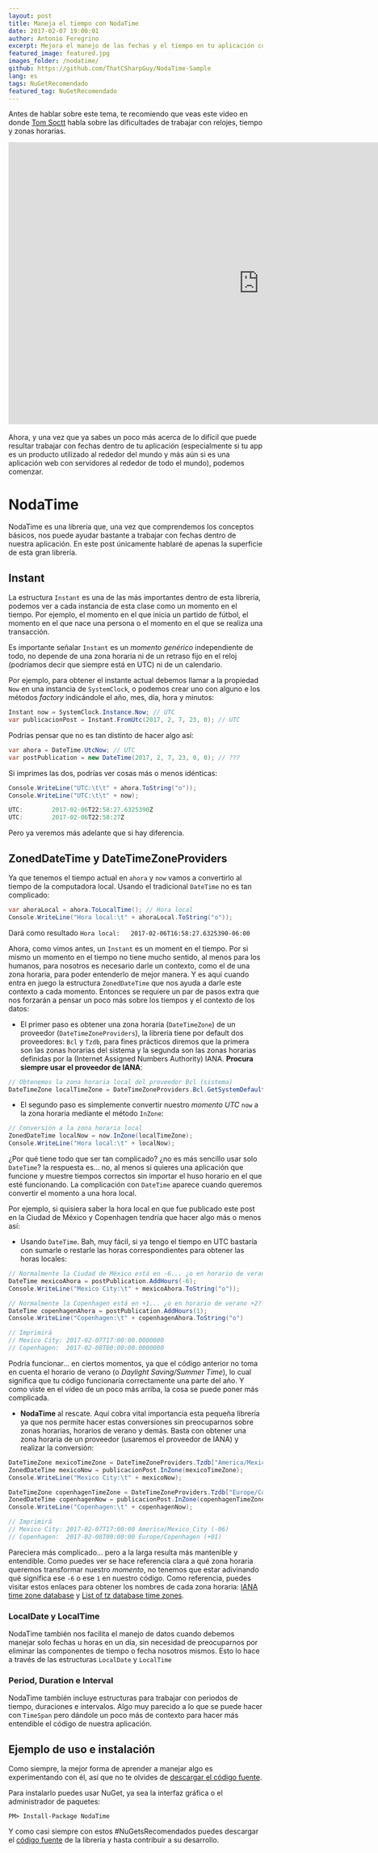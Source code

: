 ```yaml
---
layout: post
title: Maneja el tiempo con NodaTime
date: 2017-02-07 19:00:01
author: Antonio Feregrino
excerpt: Mejora el manejo de las fechas y el tiempo en tu aplicación con NodaTime, muévelas a través de zonas horarias, horarios de verano y en los relojes de todo el mundo sin complicaciones.
featured_image: featured.jpg
images_folder: /nodatime/
github: https://github.com/ThatCSharpGuy/NodaTime-Sample
lang: es
tags: NuGetRecomendado
featured_tag: NuGetRecomendado
---
```


Antes de hablar sobre este tema, te recomiendo que veas este video en donde <a href="https://www.tomscott.com" target="_blank">Tom Soctt</a> habla sobre las dificultades de trabajar con relojes, tiempo y zonas horarias.

<div class="video-wrapper">
    <iframe width="992" height="558" src="https://www.youtube.com/embed/-5wpm-gesOY?cc_load_policy=1&hl=es" frameborder="0" allowfullscreen></iframe>
</div>
<br />
Ahora, y una vez que ya sabes un poco más acerca de lo difícil que puede resultar trabajar con fechas dentro de tu aplicación (especialmente si tu app es un producto utilizado al rededor del mundo y más aún si es una aplicación web con servidores al rededor de todo el mundo), podemos comenzar.

# NodaTime  
NodaTime es una librería que, una vez que comprendemos los conceptos básicos, nos puede ayudar bastante a trabajar con fechas dentro de nuestra aplicación. En este post únicamente hablaré de apenas la superficie de esta gran librería.

## Instant  
La estructura `Instant` es una de las más importantes dentro de esta librería, podemos ver a cada instancia de esta clase como un momento en el tiempo. Por ejemplo, el momento en el que inicia un partido de fútbol, el momento en el que nace una persona o el momento en el que se realiza una transacción.  

Es importante señalar `Instant` es un *momento genérico* independiente de todo, no depende de una zona horaria ni de un retraso fijo en el reloj (podríamos decir que siempre está en UTC) ni de un calendario.

Por ejemplo, para obtener el instante actual debemos llamar a la propiedad `Now` en una instancia de `SystemClock`, o podemos crear uno con alguno e los métodos *factory* indicándole el año, mes, día, hora y minutos: 

```csharp  
Instant now = SystemClock.Instance.Now; // UTC
var publicacionPost = Instant.FromUtc(2017, 2, 7, 23, 0); // UTC
```  

Podrías pensar que no es tan distinto de hacer algo así:  

```csharp  
var ahora = DateTime.UtcNow; // UTC
var postPublication = new DateTime(2017, 2, 7, 23, 0, 0); // ???
```  

Si imprimes las dos, podrías ver cosas más o menos idénticas:  

```csharp  
Console.WriteLine("UTC:\t\t" + ahora.ToString("o"));
Console.WriteLine("UTC:\t\t" + now);
```  

```csharp  
UTC:		2017-02-06T22:58:27.6325390Z
UTC:		2017-02-06T22:58:27Z
```  

Pero ya veremos más adelante que si hay diferencia.  

## ZonedDateTime y DateTimeZoneProviders  

Ya que tenemos el tiempo actual en `ahora` y `now` vamos a convertirlo al tiempo de la computadora local. Usando el tradicional `DateTime` no es tan complicado:  

```csharp  
var ahoraLocal = ahora.ToLocalTime(); // Hora local
Console.WriteLine("Hora local:\t" + ahoraLocal.ToString("o"));
```  

Dará como resultado  `Hora local:	2017-02-06T16:58:27.6325390-06:00`  

Ahora, como vimos antes, un `Instant` es un moment en el tiempo. Por si mismo un momento en el tiempo no tiene mucho sentido, al menos para los humanos, para nosotros es necesario darle un contexto, como el de una zona horaria, para poder entenderlo de mejor manera. Y es aquí cuando entra en juego la estructura `ZonedDateTime` que nos ayuda a darle este contexto a cada momento. Entonces se requiere un par de pasos extra que nos forzarán a pensar un poco más sobre los tiempos y el contexto de los datos: 

 - El primer paso es obtener una zona horaria (`DateTimeZone`) de un proveedor (`DateTimeZoneProviders`), la librería tiene por default dos proveedores: `Bcl` y `Tzdb`, para fines prácticos diremos que la primera son las zonas horarias del sistema y la segunda son las zonas horarias definidas por la (Internet Assigned Numbers Authority) IANA. **Procura siempre usar el proveedor de IANA**:  

```csharp  
// Obtenemos la zona horaria local del proveedor Bcl (sistema)
DateTimeZone localTimeZone = DateTimeZoneProviders.Bcl.GetSystemDefault(); 
```  

 - El segundo paso es simplemente convertir nuestro *momento UTC* `now` a la zona horaria mediante el método `InZone`:  

```csharp  
// Conversión a la zona horaria local
ZonedDateTime localNow = now.InZone(localTimeZone);
Console.WriteLine("Hora local:\t" + localNow);
```  

¿Por qué tiene todo que ser tan complicado? ¿no es más sencillo usar solo `DateTime`? la respuesta es... no, al menos si quieres una aplicación que funcione y muestre tiempos correctos sin importar el huso horario en el que esté funcionando. La complicación con `DateTime` aparece cuando queremos convertir el momento a una hora local.

Por ejemplo, si quisiera saber la hora local en que fue publicado este post en la Ciudad de México y Copenhagen tendría que hacer algo más o menos así:

 - Usando `DateTime`. Bah, muy fácil, si ya tengo el tiempo en UTC bastaría con sumarle o restarle las horas correspondientes para obtener las horas locales:  

```csharp  
// Normalmente la Ciudad de México está en -6... ¿o en horario de verano -5?
DateTime mexicoAhora = postPublication.AddHours(-6);
Console.WriteLine("Mexico City:\t" + mexicoAhora.ToString("o"));

// Normalmente la Copenhagen está en +1... ¿o en horario de verano +2?
DateTime copenhagenAhora = postPublication.AddHours(1);
Console.WriteLine("Copenhagen:\t" + copenhagenAhora.ToString("o")

// Imprimirá
// Mexico City:	2017-02-07T17:00:00.0000000
// Copenhagen:	2017-02-08T00:00:00.0000000
```  

Podría funcionar... en ciertos momentos, ya que el código anterior no toma en cuenta el horario de verano (o *Daylight Saving/Summer Time*), lo cual significa que tu código funcionaría correctamente una parte del año. Y como viste en el vídeo de un poco más arriba, la cosa se puede poner más complicada.  

 - **NodaTime** al rescate. Aquí cobra vital importancia esta pequeña librería ya que nos permite hacer estas conversiones sin preocuparnos sobre zonas horarias, horarios de verano y demás. Basta con obtener una zona horaria de un proveedor (usaremos el proveedor de IANA) y realizar la conversión:

```csharp  
DateTimeZone mexicoTimeZone = DateTimeZoneProviders.Tzdb["America/Mexico_City"];
ZonedDateTime mexicoNow = publicacionPost.InZone(mexicoTimeZone);
Console.WriteLine("Mexico City:\t" + mexicoNow);

DateTimeZone copenhagenTimeZone = DateTimeZoneProviders.Tzdb["Europe/Copenhagen"];
ZonedDateTime copenhagenNow = publicacionPost.InZone(copenhagenTimeZone);
Console.WriteLine("Copenhagen:\t" + copenhagenNow);

// Imprimirá  
// Mexico City:	2017-02-07T17:00:00 America/Mexico_City (-06)
// Copenhagen:	2017-02-08T00:00:00 Europe/Copenhagen (+01)
```  

Pareciera más complicado... pero a la larga resulta más mantenible y entendible. Como puedes ver se hace referencia clara a qué zona horaria queremos transformar nuestro *momento*, no tenemos que estar adivinando qué significa ese `-6` o ese `1` en nuestro código. Como referencia, puedes visitar estos enlaces para obtener los nombres de cada zona horaria: <a href="https://www.iana.org/time-zones" target="_blank">IANA time zone database</a> y <a href="https://en.wikipedia.org/wiki/List_of_tz_database_time_zones" target="_blank">List of tz database time zones</a>.

### LocalDate y LocalTime  
NodaTime también nos facilita el manejo de datos cuando debemos manejar solo fechas u horas en un día, sin necesidad de preocuparnos por eliminar las componentes de tiempo o fecha nosotros mismos. Esto lo hace a través de las estructuras `LocalDate` y `LocalTime`  

### Period, Duration e Interval
NodaTime también incluye estructuras para trabajar con periodos de tiempo, duraciones e intervalos. Algo muy parecido a lo que se puede hacer con `TimeSpan` pero dándole un poco más de contexto para hacer más entendible el código de nuestra aplicación.  

## Ejemplo de uso e instalación  
Como siempre, la mejor forma de aprender a manejar algo es experimentando con él, así que no te olvides de <a href="https://github.com/ThatCSharpGuy/NodaTime-Sample" target="_blank">descargar el código fuente</a>.  

Para instalarlo puedes usar NuGet, ya sea la interfaz gráfica o el administrador de paquetes:

```  
PM> Install-Package NodaTime
```  

Y como casi siempre con estos #NuGetsRecomendados puedes descargar el <a href="https://github.com/nodatime/nodatime" target="_blank">código fuente</a> de la librería y hasta contribuír a su desarrollo. 
